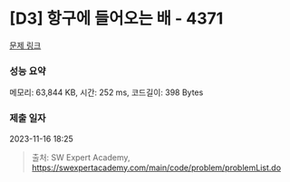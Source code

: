 # [D3] 항구에 들어오는 배 - 4371 

[문제 링크](https://swexpertacademy.com/main/code/problem/problemDetail.do?contestProbId=AWMedCxalW8DFAXd) 

### 성능 요약

메모리: 63,844 KB, 시간: 252 ms, 코드길이: 398 Bytes

### 제출 일자

2023-11-16 18:25



> 출처: SW Expert Academy, https://swexpertacademy.com/main/code/problem/problemList.do